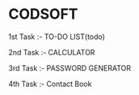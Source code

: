 # CODSOFT

1st Task :- TO-DO LIST(todo)

2nd Task :- CALCULATOR

3rd Task :- PASSWORD GENERATOR

4th Task :- Contact Book
